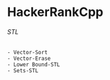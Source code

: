 # HackerRankCpp  
  
###### STL  
	- Vector-Sort  
	- Vector-Erase  
	- Lower Bound-STL  
	- Sets-STL  